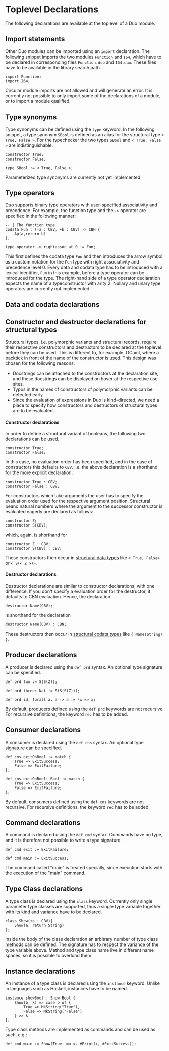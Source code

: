 # Toplevel Declarations

The following declarations are available at the toplevel of a Duo module.

## Import statements

Other Duo modules can be imported using an `import` declaration.
The following snippet imports the two modules `Function` and `I64`, which have to be declared in corresponding files `Function.duo` and `I64.duo`.
These files have to be available in the library search path.

```
import Function;
import I64;
```

Circular module imports are not allowed and will generate an error. It is currently not possible to only import some of the declarations of a module, or to import a module qualified.

## Type synonyms

Type synonyms can be defined using the `type` keyword.
In the following snippet, a type synonym `SBool` is defined as an alias for the structural type `< True, False >`. For the typechecker the two types `SBool` and `< True, False >` are indistinguishable.

```
constructor True;                                                   
constructor False;                                                  
                                                                    
type SBool := < True, False >;  
```
Parameterized type synonyms are currently not yet implemented.

## Type operators

Duo supports binary type operators with user-specified associativity and precedence.
For example, the function type and the `->` operator are specified in the following manner:

```
-- | The function type
codata Fun : (-a : CBV, +b : CBV) -> CBN {
    Ap(a,return b)
};

type operator -> rightassoc at 0 := Fun;
```

This first defines the codata type `Fun` and then introduces the arrow symbol as a custom notation for the `Fun` type with right associativity and precedence level 0.
Every data and codata type has to be introduced with a lexical identifier, `Fun` in this example, before a type operator can be introduced for the type.
The right-hand side of a type operator declaration expects the name of a typeconstructor with arity 2.
Nullary and unary type operators are currently not implemented.

## Data and codata declarations

## Constructor and destructor declarations for structural types

Structural types, i.e. polymorphic variants and structural records, require their respective constructors and destructors to be declared at the toplevel before they can be used.
This is different to, for example, OCaml, where a backtick in front of the name of the constructor is used.
This design was chosen for the following reasons:

- Docstrings can be attached to the constructors at the declaration site, and these docstrings can be displayed on hover at the respective use sites.
- Typos in the names of constructors of polymorphic variants can be detected early.
- Since the evaluation of expressions in Duo is kind-directed, we need a place to specify how constructors and destructors of structural types are to be evaluated.

#### Constructor declarations

In order to define a structural variant of booleans, the following two declarations can be used.

```
constructor True;
constructor False;
```
In this case, no evaluation order has been specified, and in the case of constructors this defaults to `CBV`.
I.e. the above declaration is a shorthand for the more explicit declaration:

```
constructor True : CBV;
constructor False : CBV;
```

For constructors which take arguments the user has to specify the evaluation order used for the respective argument position.
Structural peano natural numbers where the argument to the successor constructor is evaluated eagerly are declared as follows:

```
constructor Z;
constructor S(CBV);
```

which, again, is shorthand for

```
constructor Z : CBV;
constructor S(CBV) : CBV;
```
These constructors then occur in [structural data types](types.md#structural-data-types) like `< True, False> ` or `< S(< Z >)>`.

#### Destructor declarations

Destructor declarations are similar to constructor declarations, with one difference.
If you don't specify a evaluation order for the destructor, it defaults to CBN evaluation.
Hence, the declaration

```
destructor Name(CBV);
```

is shorthand for the declaration

```
destructor Name(CBV) : CBN;
```

These destructors then occur in [structural codata types](types.md#structural-codata-types) like `{ Name(String) }`.

## Producer declarations

A producer is declared using the `def prd` syntax.
An optional type signature can be specified.

```
def prd two := S(S(Z));

def prd three: Nat := S(S(S(Z)));

def prd id: forall a. a -> a := \x => x;
```

By default, producers defined using the `def prd` keywords are not recursive.
For recursive definitions, the keyword `rec` has to be added.

## Consumer declarations

A consumer is declared using the `def cns` syntax.
An optional type signature can be specified.

```
def cns exitOnBool := match {
    True => ExitSuccess;
    False => ExitFailure;
};

def cns exitOnBool: Bool := match {
    True => ExitSuccess;
    False => ExitFailure;
};
```

By default, consumers defined using the `def cns` keywords are not recursive.
For recursive definitions, the keyword `rec` has to be added.

## Command declarations

A command is declared using the `def cmd` syntax.
Commands have no type, and it is therefore not possible to write a type signature.

```
def cmd exit := ExitFailure;

def cmd main := ExitSuccess;
```

The command called "main" is treated specially, since execution starts with the execution of the "main" command.

## Type Class declarations

A type class is declared using the `class` keyword.
Currently only single parameter type classes are supported, thus a single type variable together with its kind and variance have to be declared.

```
class Show(+a : CBV){
    Show(a, return String)
};
```

Inside the body of the class declaration an arbitrary number of type class methods can be defined.
The signature has to respect the variance of the type variable above.
Method and type class name live in different name spaces, so it is possible to overload them.

## Instance declarations

An instance of a type class is declared using the `instance` keyword.
Unlike in languages such as Haskell, instances have to be named.

```
instance showBool : Show Bool {
    Show(b, k) => case b of {
        True => MkString("True"),
        False => MkString("False")
    } >> k
};
```

Type class methods are implemented as commands and can be used as such, e.g.:

```
def cmd main := Show(True, mu x. #Print(x, #ExitSuccess));
```